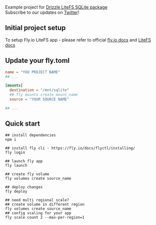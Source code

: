 Example project for [Drizzle LiteFS SQLite package](https://github.com/drizzle-team/drizzle-orm/tree/main/drizzle-orm-sqlite)  
Subscribe to our updates on [Twitter](https://twitter.com/DrizzleOrm)!

## Initial project setup
To setup Fly.io LiteFS app - please refer to official [fly.io docs](https://fly.io/docs/) and [LiteFS docs](https://fly.io/docs/litefs/)

## Update your fly.toml
```toml
name = "YOU PROJECT NAME"
## ...

[mounts]
  destination = "/mnt/sqlite"
  ## fly mounts create mount_name
  source = "YOUR SOURCE NAME"

## ...
```

## Quick start
```shell
## install dependencies
npm i

## install fly cli - https://fly.io/docs/flyctl/installing/
fly login

## launch fly app
fly launch

## create fly volume
fly volumes create source_name

## deploy changes
fly deploy

## need multi regional scale?
## create volume in different region
fly volumes create source_name
## config scaling for your app
fly scale count 2 --max-per-region=1
```
